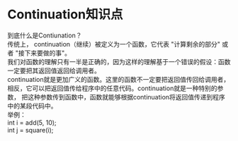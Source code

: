 # Continuation知识点
到底什么是Contiunation？  
传统上， continuation（继续）被定义为一个函数，它代表 "计算剩余的部分" 或者 "接下来要做的事"。  
我们对函数的理解只有一半是正确的，因为这样的理解基于一个错误的假设：函数一定要把其返回值返回给调用者。  
continuation就是更加广义的函数。这里的函数不一定要把返回值传回给调用者，相反，它可以把返回值传给程序中的任意代码。continuation就是一种特别的参数，  把这种参数传到函数中，函数就能够根据continuation将返回值传递到程序中的某段代码中。  
举例：  
int i = add(5, 10);  
int j = square(i);  
